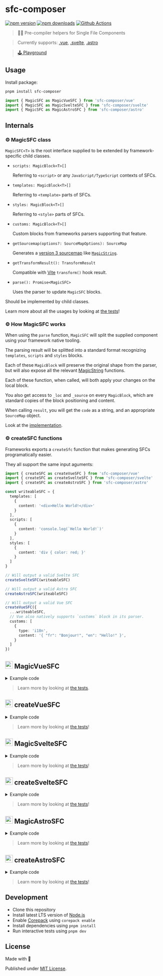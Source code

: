 # sfc-composer

[![npm version][npm-version-src]][npm-version-href]
[![npm downloads][npm-downloads-src]][npm-downloads-href]
[![Github Actions][github-actions-src]][github-actions-href]

> 👨‍🔬 Pre-compiler helpers for Single File Components

> Currently supports: [.vue](https://vuejs.org), [.svelte](https://svelte.dev), [.astro](https://astro.build)

> [🕹️ Playground](https://sfc-composer.netlify.app)

## Usage

Install package:

```bash
pnpm install sfc-composer
```

```js
import { MagicSFC as MagicVueSFC } from 'sfc-composer/vue'
import { MagicSFC as MagicSvelteSFC } from 'sfc-composer/svelte'
import { MagicSFC as MagicAstroSFC } from 'sfc-composer/astro'
```

## Internals

### ⚙️ MagicSFC class

`MagicSFC<T>` is the root interface supplied to be extended by framework-specific child classes.

- `scripts: MagicBlock<T>[]`

  Referring to `<script>` or any `JavaScript/TypeScript` contexts of SFCs.

- `templates: MagicBlock<T>[]`

  Referring to `<template>` parts of SFCs.

- `styles: MagicBlock<T>[]`

  Referring to `<style>` parts of SFCs.

- `customs: MagicBlock<T>[]`

  Custom blocks from frameworks parsers supporting that feature.

- `getSourcemap(options?: SourceMapOptions): SourceMap`

  Generates a [version 3 sourcemap](https://docs.google.com/document/d/1U1RGAehQwRypUTovF1KRlpiOFze0b-_2gc6fAH0KY0k/edit) like [`MagicString`](https://www.npmjs.com/package/magic-string).

- `getTransformResult(): TransformResult`

  Compatible with [Vite](https://vitejs.dev) `transform()` hook result.

- `parse(): Promise<MagicSFC>`

  Uses the parser to update `MagicSFC` blocks.

Should be implemented by child classes.

Learn more about all the usages by looking at [the tests](/test/index.test.ts)!

### ⚙️ How MagicSFC works

When using the `parse` function, `MagicSFC` will split the supplied component using your framework native tooling.

The parsing result will be splitted into a standard format recognizing `templates`, `scripts` and `styles` blocks.

Each of these `MagicBlock` will preserve the original shape from the parser, but will also expose all the relevant [MagicString](https://www.npmjs.com/package/magic-string) functions.

Each of these function, when called, will both apply your changes on the local block.

You also get access to `_loc` and `_source` on every `MagicBlock`, which are standard copies of the block positioning and content.

When calling `result`, you will get the `code` as a string, and an appropriate `SourceMap` object.

Look at the [implementation](./src/proxy.ts).

### ⚙️ createSFC functions

Frameworks exports a `createSfc` function that makes generating SFCs programatically easier.

They all support the same input aguments:

```ts
import { createSFC as createVueSFC } from 'sfc-composer/vue'
import { createSFC as createSvelteSFC } from 'sfc-composer/svelte'
import { createSFC as createAstroSFC } from 'sfc-composer/astro'

const writeableSFC = {
  templates: [
    {
      content: '<div>Hello World!</div>'
    }
  ],
  scripts: [
    {
      content: 'console.log(`Hello World!`)'
    }
  ],
  styles: [
    {
      content: 'div { color: red; }'
    }
  ]
}

// Will output a valid Svelte SFC
createSvelteSFC(writeableSFC)

// Will output a valid Astro SFC
createAstroSFC(writeableSFC)

// Will output a valid Vue SFC
createVueSFC({
  ...writeableSFC,
  // Vue also natively supports `customs` block in its parser.
  customs: [
    {
      type: 'i18n',
      content: '{ "fr": "Bonjour!", "en": "Hello!" }',
    }
  ]
})
```

## <img src="https://vuejs.org/logo.svg" width="24" height="24" /> MagicVueSFC

<details>
  <summary>Example code</summary>

  ```ts
  import { MagicSFC as MagicVueSFC } from 'sfc-composer/vue'
  import { parse } from 'vue/compiler-sfc'

  async function transformVueSFC() {
    const sfc = new MagicVueSFC(
      '<template><div>Hello World!</div></template>'
      + '<script setup>let test: string</script>'
      + '<style scoped>div { color: red; }</style>',
      {
        parser: parse
      }
    )

    // Process the SFC code through the parser
    await sfc.parse()

    // Append to the <script> tag
    sfc.scripts[0].append(' = `Hello World`')

    return sfc.result()

    // {
    //    code: '<template><div>Hello World!</div></template>\n\n<script setup>let test: string = `Hello World`</script>\n\n<style scoped>div { color: red; }</style>'
    //    map: SourceMap
    // }
  }
  ```

</details>

> Learn more by looking at [the tests](/test/vue.test.ts).

## <img src="https://vuejs.org/logo.svg" width="24" height="24" /> createVueSFC

<details>
  <summary>Example code</summary>

  ```ts
  import { createSFC as createVueSFC } from 'sfc-composer/vue'

  const MagicVueSFC = createVueSFC({
    templates: [
      {
        content: '<div>{{ msg }}</div>',
      }
    ],
    script: [
      {
        content: 'export default { data() { return { msg: "Hello, world!" } } }'
      },
      {
        content: 'const setupMsg = "Hello from setup!"',
      }
    ],
    styles: [
      {
        lang: 'scss',
        scoped: true,
        content: '.text { color: red; }',
      },
    ],
})
```

  #### 🖨️ Will output

  ```
  <script>
  export default { data() { return { msg: "Hello, world!" } }
  </script>

  <script setup>
  const setupMsg = "Hello from setup!"
  </script>

  <template>
  <div>{{ msg }}</div>
  </template>

  <style scoped lang="scss">
  .text { color: red; }
  </style>
  ```

</details>

> Learn more by looking at [the tests](/test/vue.create.test.ts)!

## <img src="https://svelte.dev/favicon.png" width="24" height="24" />  MagicSvelteSFC

<details>
  <summary>Example code</summary>

  ```ts
  import { MagicSFC as MagicSvelteSFC } from 'sfc-composer/svelte'
  import { parse } from 'svelte/compiler'

  async function transformSvelteSFC() {
    const sfc = new MagicSvelteSFC(
      '<script>let test: string</script>\n\n'
      + '<div>Hello World!</div>\n\n'
      + '<style>div { color: red; }</style>',
      {
        parser: parse
      }
    )

    // Process the SFC code through the parser
    await sfc.parse()

    // Append to the <script> tag
    sfc.scripts[0].append(' = `Hello World`')

    return sfc.result()

    // {
    //    code: '<script>let test: string = `Hello World`</script>\n\n<div>Hello World!</div>\n\n<style>div { color: red; }</style>'
    //    map: SourceMap
    // }
  }
  ```

</details>

> Learn more by looking at [the tests](/test/svelte.test.ts)!

## <img src="https://svelte.dev/favicon.png" width="24" height="24" />  createSvelteSFC

<details>
  <summary>Example code</summary>

  ```ts
  import { createSFC as createSvelteSFC } from 'sfc-composer/svelte'

  const MagicVueSFC = createSvelteSFC({
    templates: [
      {
        content: '<div>{msg}</div>',
      }
    ],
    script: [
      {
        content: 'let test = `Hello World!`;'
      }
    ],
    styles: [
      {
        content: '.text { color: red; }',
      },
    ],
})
```

  #### 🖨️ Will output

  ```
  <script>
  let test = `Hello World!`;
  </script>

  <script setup>
  const setupMsg = "Hello from setup!"
  </script>

  <div>{msg}</div>

  <style>
  .text { color: red; }
  </style>
  ```

</details>

> Learn more by looking at [the tests](/test/svelte.create.test.ts)!

## <img src="https://astro.build/favicon.svg" width="24" height="24" /> MagicAstroSFC

<details>
  <summary>Example code</summary>

  ```ts
  import { MagicSFC as MagicAstroSFC } from 'sfc-composer/astro'
  import { parse } from '@astrojs/compiler'

  async function transformAstroSFC() {
    const sfc = new MagicAstroSFC(
      '---\nlet test: string\n---\n\n'
      + '<div>Hello World!</div>\n\n'
      + '<style>div { color: red; }</style>',
      {
        parser: parse
      }
    )

    // Process the SFC code through the parser
    await sfc.parse()

    // Append to the <script> tag
    sfc.scripts[0].append('test = `Hello World`')

    return sfc.result()

    // {
    //    code: '---\nlet test: string\ntest = `Hello World`\n---\n\n<div>Hello World!</div>\n\n<style>div { color: red; }</style>'
    //    map: SourceMap
    // }
  }
  ```

</details>

> Learn more by looking at [the tests](/test/astro.test.ts)!

## <img src="https://astro.build/favicon.svg" width="24" height="24" /> createAstroSFC

<details>
  <summary>Example code</summary>

  ```ts
  import { createSFC as createAstroSFC } from 'sfc-composer/astro'

  const MagicVueSFC = createAstroSFC({
    templates: [
      {
        content: '<div>{msg}</div>',
      }
    ],
    script: [
      {
        content: 'let test = `Hello World!`;',
        attrs: {
          frontmatter: true
        }
      },
      {
        content: 'let secondTest = `Hello World`;'
      }
    ],
    styles: [
      {
        content: '.text { color: red; }',
      },
    ],
})
```

  #### 🖨️ Will output

  ```
  ---
  let test = `Hello World!`;
  ---

  <script>
  let secondTest = `Hello World`;
  </script>

  <div>{msg}</div>

  <style>
  .text { color: red; }
  </style>
  ```

</details>

> Learn more by looking at [the tests](/test/astro.create.test.ts)!

## Development

- Clone this repository
- Install latest LTS version of [Node.js](https://nodejs.org/en/)
- Enable [Corepack](https://github.com/nodejs/corepack) using `corepack enable`
- Install dependencies using `pnpm install`
- Run interactive tests using `pnpm dev`

## License

Made with 💚

Published under [MIT License](./LICENSE).

<!-- Badges -->

[npm-version-src]: https://img.shields.io/npm/v/sfc-composer?style=flat-square
[npm-version-href]: https://npmjs.com/package/sfc-composer
[npm-downloads-src]: https://img.shields.io/npm/dm/sfc-composer?style=flat-square
[npm-downloads-href]: https://npmjs.com/package/sfc-composer
[github-actions-src]: https://img.shields.io/github/actions/workflow/status/tahul/sfc-composer/ci.yml?branch=main&style=flat-square
[github-actions-href]: https://github.com/tahul/sfc-composer/actions?query=workflow%3Aci
